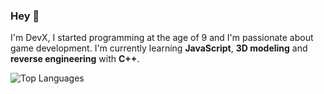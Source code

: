 ### Hey 👋
I'm DevX, I started programming at the age of 9 and I'm passionate about game development. I'm currently learning **JavaScript**, **3D modeling** and **reverse engineering** with **C++**.

![Top Languages](https://github-readme-stats-two-beige-60.vercel.app/api/top-langs/?username=010DevX101&theme=tokyonight&layout=compact&hide=solidity,shell&langs_count=4)
